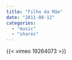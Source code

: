 ```yaml
---
title: "Filho da Mãe"
date: "2011-08-12"
categories:
  - "music"
  - "shares"
---
```


{{< vimeo 19264073 >}}
